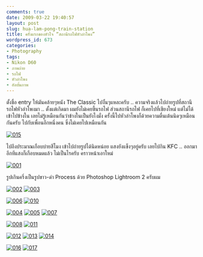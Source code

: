 ```yaml
---
comments: true
date: 2009-03-22 19:40:57
layout: post
slug: hua-lam-pong-train-station
title: ครั้งแรกของหัวใจ “สถานีรถไฟหัวลำโพง”
wordpress_id: 673
categories:
- Photography
tags:
- Nikon D60
- ภาพถ่าย
- รถไฟ
- หัวลำโพง
- อัลบั้มภาพ
---
```


ตั้งชื่อ entry ให้มันคล้ายๆหนัง The Classic ไปงั้นๆแหละครับ .. ความจริงแล้วไปถ่ายรูปที่สถานีรถไฟหัวลำโพงมา .. ตั้งแต่เกิดมา ผมยังไม่เคยขึ้นรถไฟ ส่วนสถานีรถไฟ ก็เคยไปที่เชียงใหม่ แต่ไม่ได้เข้าไปข้างใน เลยไม่รู้เหมือนกันว่าข้างในเป็นยังไงมั่ง ครั้งนี้ไปหัวลำโพงก็ด้วยความตื่นเต้นนิดๆเหมือนกันครับ ไปกับเพื่อนอีกหนึ่งคน ซึ่งไม่เคยไปเหมือนกัน

[![015](http://www.armno.in.th/wp-content/uploads/2009/03/015-thumb.jpg)](http://www.armno.in.th/wp-content/uploads/2009/03/015.jpg)

ไปถึงประมาณเกือบบ่ายสีโมง เข้าไปถ่ายรูปได้นิดหน่อย แสงยังแข็งๆอยู่ครับ เลยไปกิน KFC .. ออกมาอีกทีแสงก็เกือบหมดแล้ว ไม่เป็นไรครับ คราวหน้าเอาใหม่

[![001](http://www.armno.in.th/wp-content/uploads/2009/03/001-thumb.jpg)](http://www.armno.in.th/wp-content/uploads/2009/03/001.jpg)

รูปเกินครึ่งเป็นรูปขาว-ดำ Process ด้วย Photoshop Lightroom 2 ครับผม

[![002](http://www.armno.in.th/wp-content/uploads/2009/03/002-thumb.jpg)](http://www.armno.in.th/wp-content/uploads/2009/03/002.jpg) [![003](http://www.armno.in.th/wp-content/uploads/2009/03/003-thumb.jpg)](http://www.armno.in.th/wp-content/uploads/2009/03/003.jpg)

[![006](http://www.armno.in.th/wp-content/uploads/2009/03/006-thumb.jpg)](http://www.armno.in.th/wp-content/uploads/2009/03/006.jpg) [![010](http://www.armno.in.th/wp-content/uploads/2009/03/010-thumb.jpg)](http://www.armno.in.th/wp-content/uploads/2009/03/010.jpg)

[![004](http://www.armno.in.th/wp-content/uploads/2009/03/004-thumb.jpg)](http://www.armno.in.th/wp-content/uploads/2009/03/004.jpg) [![005](http://www.armno.in.th/wp-content/uploads/2009/03/005-thumb.jpg)](http://www.armno.in.th/wp-content/uploads/2009/03/005.jpg) [![007](http://www.armno.in.th/wp-content/uploads/2009/03/007-thumb.jpg)](http://www.armno.in.th/wp-content/uploads/2009/03/007.jpg)

[![008](http://www.armno.in.th/wp-content/uploads/2009/03/008-thumb.jpg)](http://www.armno.in.th/wp-content/uploads/2009/03/008.jpg) [![011](http://www.armno.in.th/wp-content/uploads/2009/03/011-thumb.jpg)](http://www.armno.in.th/wp-content/uploads/2009/03/011.jpg)

[![012](http://www.armno.in.th/wp-content/uploads/2009/03/012-thumb.jpg)](http://www.armno.in.th/wp-content/uploads/2009/03/012.jpg) [![013](http://www.armno.in.th/wp-content/uploads/2009/03/013-thumb.jpg)](http://www.armno.in.th/wp-content/uploads/2009/03/013.jpg) [![014](http://www.armno.in.th/wp-content/uploads/2009/03/014-thumb.jpg)](http://www.armno.in.th/wp-content/uploads/2009/03/014.jpg)

[![016](http://www.armno.in.th/wp-content/uploads/2009/03/016-thumb.jpg)](http://www.armno.in.th/wp-content/uploads/2009/03/016.jpg) [![017](http://www.armno.in.th/wp-content/uploads/2009/03/017-thumb.jpg)](http://www.armno.in.th/wp-content/uploads/2009/03/017.jpg)
